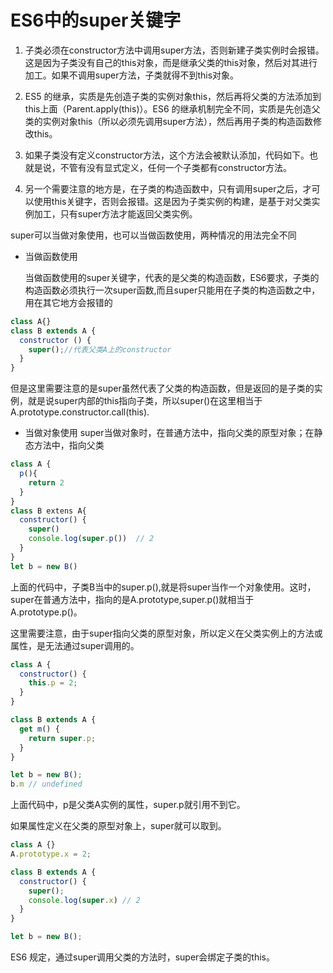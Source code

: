 # ES6中的super关键字
1. 子类必须在constructor方法中调用super方法，否则新建子类实例时会报错。这是因为子类没有自己的this对象，而是继承父类的this对象，然后对其进行加工。如果不调用super方法，子类就得不到this对象。



2. ES5 的继承，实质是先创造子类的实例对象this，然后再将父类的方法添加到this上面（Parent.apply(this)）。ES6 的继承机制完全不同，实质是先创造父类的实例对象this（所以必须先调用super方法），然后再用子类的构造函数修改this。
3. 如果子类没有定义constructor方法，这个方法会被默认添加，代码如下。也就是说，不管有没有显式定义，任何一个子类都有constructor方法。
4. 另一个需要注意的地方是，在子类的构造函数中，只有调用super之后，才可以使用this关键字，否则会报错。这是因为子类实例的构建，是基于对父类实例加工，只有super方法才能返回父类实例。

super可以当做对象使用，也可以当做函数使用，两种情况的用法完全不同

- 当做函数使用

  当做函数使用的super关键字，代表的是父类的构造函数，ES6要求，子类的构造函数必须执行一次super函数,而且super只能用在子类的构造函数之中，用在其它地方会报错的
```js
class A{}
class B extends A {
  constructor () {
    super();//代表父类A上的constructor
  }
}
```
但是这里需要注意的是super虽然代表了父类的构造函数，但是返回的是子类的实例，就是说super内部的this指向子类，所以super()在这里相当于A.prototype.constructor.call(this).
- 当做对象使用
  super当做对象时，在普通方法中，指向父类的原型对象；在静态方法中，指向父类
```js
class A {
  p(){
    return 2
  }
}
class B extens A{
  constructor() {
    super()
    console.log(super.p())  // 2
  }
}
let b = new B()
```
上面的代码中，子类B当中的super.p(),就是将super当作一个对象使用。这时，super在普通方法中，指向的是A.prototype,super.p()就相当于A.prototype.p()。



这里需要注意，由于super指向父类的原型对象，所以定义在父类实例上的方法或属性，是无法通过super调用的。

```js
class A {
  constructor() {
    this.p = 2;
  }
}

class B extends A {
  get m() {
    return super.p;
  }
}

let b = new B();
b.m // undefined
```
上面代码中，p是父类A实例的属性，super.p就引用不到它。



如果属性定义在父类的原型对象上，super就可以取到。
```js
class A {}
A.prototype.x = 2;

class B extends A {
  constructor() {
    super();
    console.log(super.x) // 2
  }
}

let b = new B();
```
ES6 规定，通过super调用父类的方法时，super会绑定子类的this。